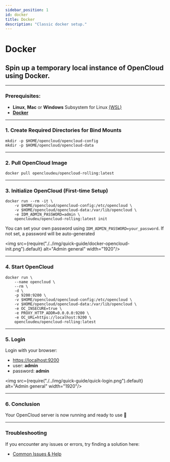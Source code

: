 ```yaml
---
sidebar_position: 1
id: docker
title: Docker
description: "Classic docker setup."
---
```


# Docker


## Spin up a temporary local instance of OpenCloud using **Docker**.


---

### **Prerequisites:**
- **Linux**, **Mac** or **Windows** Subsystem for Linux [(WSL)](https://learn.microsoft.com/en-us/windows/wsl/install)
- [**Docker**](https://docs.docker.com/compose/install/)


---

###  1. Create Required Directories for Bind Mounts

```Shell
mkdir -p $HOME/opencloud/opencloud-config
mkdir -p $HOME/opencloud/opencloud-data
```


---

### 2. Pull OpenCloud Image

```Shell
docker pull opencloudeu/opencloud-rolling:latest
```


---

### 3.  Initialize OpenCloud (First-time Setup)

```Shell
docker run --rm -it \
    -v $HOME/opencloud/opencloud-config:/etc/opencloud \
    -v $HOME/opencloud/opencloud-data:/var/lib/opencloud \
    -e IDM_ADMIN_PASSWORD=admin \
    opencloudeu/opencloud-rolling:latest init
```

You can set your own password using `IDM_ADMIN_PASSWORD=your_password`. If not set, a password will be auto-generated

<img src={require("./../img/quick-guide/docker-opencloud-init.png").default} alt="Admin general" width="1920"/>


---

### 4. Start OpenCloud

```Shell
docker run \
    --name opencloud \
    --rm \
    -d \
    -p 9200:9200 \
    -v $HOME/opencloud/opencloud-config:/etc/opencloud \
    -v $HOME/opencloud/opencloud-data:/var/lib/opencloud \
    -e OC_INSECURE=true \
    -e PROXY_HTTP_ADDR=0.0.0.0:9200 \
    -e OC_URL=https://localhost:9200 \
    opencloudeu/opencloud-rolling:latest
```


---

### 5. Login

Login with your browser:
- [https://localhost:9200](https://localhost:9200)
- user: **admin**
- password: **admin**

<img src={require("./../img/quick-guide/quick-login.png").default} alt="Admin general" width="1920"/>


---

### 6. Conclusion

Your OpenCloud server is now running and ready to use 🚀


--- 

### Troubleshooting

If you encounter any issues or errors, try finding a solution here: 

- [Common Issues & Help](./../../resources/common-issues.md)
